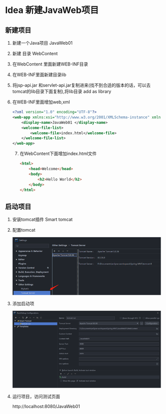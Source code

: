 # Idea 新建JavaWeb项目

##  新建项目
 1. 新建一个Java项目 JavaWeb01 

2. 新建 目录 WebContent

3. 在WebContent 里面新建WEB-INF目录

4. 在WEB-INF里面新建目录lib

5. 将jsp-api.jar 和servlet-api.jar复制进来(找不到合适的版本的话，可以去tomcat的lib目录下面复制),将lib目录 add as library 

6. 在WEB-INF里面增加web,xml

    ```xml
    <?xml version="1.0" encoding="UTF-8"?>
    <web-app xmlns:xsi="http://www.w3.org/2001/XMLSchema-instance" xmlns="http://java.sun.com/xml/ns/javaee" xsi:schemaLocation="http://java.sun.com/xml/ns/javaee http://java.sun.com/xml/ns/javaee/web-app_3_0.xsd" id="WebApp_ID" version="3.0">
    	<display-name>JavaWeb01 </display-name>
    	<welcome-file-list>
    		<welcome-file>index.html</welcome-file>
    	</welcome-file-list>
    </web-app>
    ```

    7. 在WebContent下面增加index.html文件

        ```html
        <html>
            <head>Welcome</head>
            <body>
                <h2>Hello World</h2>
            </body>
        </html>
        ```

## 启动项目

1. 安装tomcat插件 Smart tomcat

2. 配置tomcat

    ![image-20191218205724199](Idea社区版新建Web项目.assets/image-20191218205724199.png)

3. 添加启动项

    ![image-20191218205855460](Idea社区版新建Web项目.assets/image-20191218205855460.png)

4. 运行项目，访问测试页面

     http://localhost:8080/JavaWeb01

